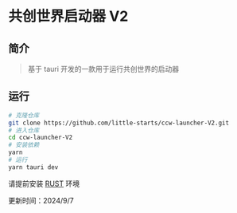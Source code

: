 # 共创世界启动器 V2

## 简介
> 基于 tauri 开发的一款用于运行共创世界的启动器

## 运行
```bash
# 克隆仓库
git clone https://github.com/little-starts/ccw-launcher-V2.git
# 进入仓库
cd ccw-launcher-V2
# 安装依赖
yarn
# 运行
yarn tauri dev
```
请提前安装 [RUST](https://www.rust-lang.org/tools/install) 环境

更新时间：2024/9/7